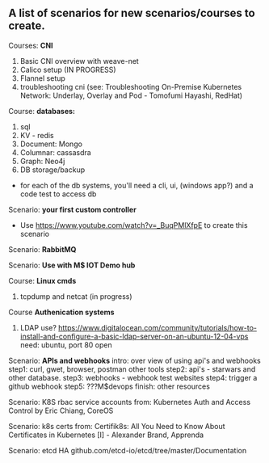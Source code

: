## A list of scenarios for new scenarios/courses to create.

Courses: **CNI**
  1. Basic CNI overview with weave-net
  2. Calico setup (IN PROGRESS)
  3. Flannel setup
  4. troubleshooting cni (see: Troubleshooting On-Premise Kubernetes Network: Underlay, Overlay and Pod - Tomofumi Hayashi, RedHat)

Course: **databases:**
  1. sql
  2. KV - redis
  3. Document: Mongo
  4. Columnar: cassasdra
  5. Graph: Neo4j
  6. DB storage/backup
  *  for each of the db systems, you'll need a cli, ui, (windows app?) and a code test to access db
  
Scenario: **your first custom controller**
  * Use https://www.youtube.com/watch?v=_BuqPMlXfpE   to create this scenario
  
 Scenario: **RabbitMQ**
 
 Scenario: **Use with M$ IOT Demo hub**

Course: **Linux cmds**
   1. tcpdump and netcat (in progress)
   
Course **Authenication systems**
   1. LDAP     use?  https://www.digitalocean.com/community/tutorials/how-to-install-and-configure-a-basic-ldap-server-on-an-ubuntu-12-04-vps        need: ubuntu, port 80 open

Scenario: **APIs and webhooks**
   intro: over view of using api's and webhooks
   step1:  curl, gwet, browser, postman other tools
   step2:   api's   - starwars and other database. 
   step3:  webhooks  - webhook test websites
   step4:  trigger a github webhook
   step5:  ???M$devops
   finish:  other resources 
   
Scenario: K8S rbac service accounts
   from: Kubernetes Auth and Access Control by Eric Chiang, CoreOS

Scenario: k8s certs
   from: Certifik8s: All You Need to Know About Certificates in Kubernetes [I] - Alexander Brand, Apprenda

Scenario: etcd HA
   github.com/etcd-io/etcd/tree/master/Documentation